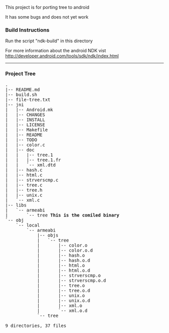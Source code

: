 This project is for porting tree to android

It has some bugs and does not yet work

<h3>Build Instructions</h3>

Run the script "ndk-build" in this directory

For more information about the android NDK vist http://developer.android.com/tools/sdk/ndk/index.html

<hr>

<h3>Project Tree</h3>

<pre>
.
|-- README.md
|-- build.sh
|-- file-tree.txt
|-- jni
|   |-- Android.mk
|   |-- CHANGES
|   |-- INSTALL
|   |-- LICENSE
|   |-- Makefile
|   |-- README
|   |-- TODO
|   |-- color.c
|   |-- doc
|   |   |-- tree.1
|   |   |-- tree.1.fr
|   |   `-- xml.dtd
|   |-- hash.c
|   |-- html.c
|   |-- strverscmp.c
|   |-- tree.c
|   |-- tree.h
|   |-- unix.c
|   `-- xml.c
|-- libs
|   `-- armeabi
|       `-- tree <b>This is the comiled binary</b>
`-- obj
    `-- local
        `-- armeabi
            |-- objs
            |   `-- tree
            |       |-- color.o
            |       |-- color.o.d
            |       |-- hash.o
            |       |-- hash.o.d
            |       |-- html.o
            |       |-- html.o.d
            |       |-- strverscmp.o
            |       |-- strverscmp.o.d
            |       |-- tree.o
            |       |-- tree.o.d
            |       |-- unix.o
            |       |-- unix.o.d
            |       |-- xml.o
            |       `-- xml.o.d
            `-- tree

9 directories, 37 files
</pre>